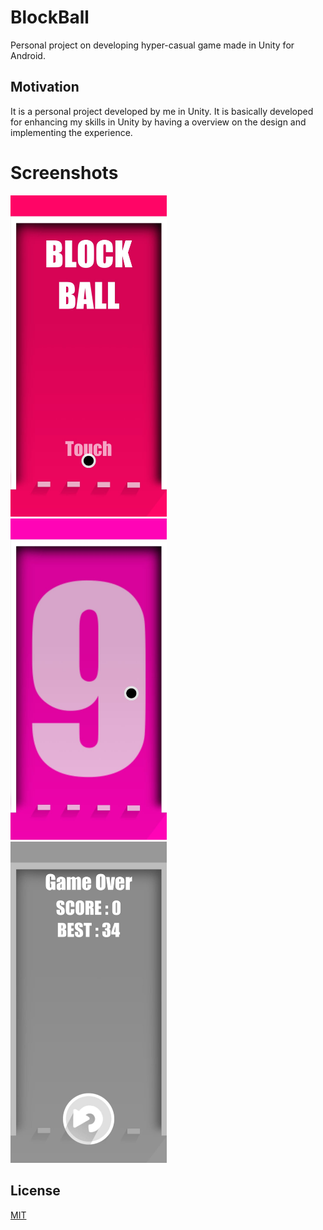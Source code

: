 # BlockBall
Personal project on developing hyper-casual game made in Unity for Android.

## Motivation
It is a personal project developed by me in Unity. It is basically developed for enhancing my skills in Unity by having a overview on the design and implementing the experience.

# Screenshots
<p><img src="3.jpeg" width="250">&emsp;
<img src="2.jpeg" width="250">&emsp;
<img src="1.jpeg" width="250"></p>

## License
[MIT](https://choosealicense.com/licenses/mit/)
